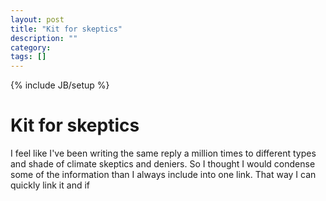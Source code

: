 ```yaml
---
layout: post
title: "Kit for skeptics"
description: ""
category: 
tags: []
---
```

{% include JB/setup %}

# Kit for skeptics
I feel like I've been writing the same reply a million times to different types and shade of climate skeptics and deniers. So I thought I would condense some of the information than I always include into one link. That way I can quickly link it and if 